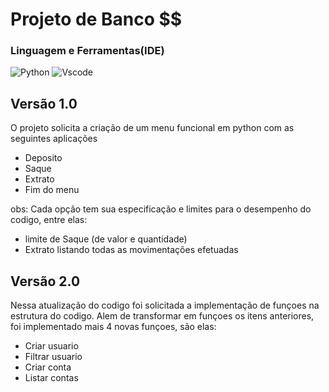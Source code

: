 # Projeto de Banco $$
### Linguagem e Ferramentas(IDE)
![Python](https://img.shields.io/badge/python-3670A0?style=for-the-badge&logo=python&logoColor=ffdd54)
![Vscode](https://img.shields.io/badge/Vscode-007ACC?style=for-the-badge&logo=visual-studio-code&logoColor=white)


## Versão 1.0
O projeto solicita a criação de um menu funcional em python com as seguintes aplicações

- Deposito
- Saque
- Extrato
- Fim do menu

obs: Cada opção tem sua especificação e limites para o desempenho do codigo, entre elas:

- limite de Saque (de valor e quantidade)
- Extrato listando todas as movimentações efetuadas

## Versão 2.0
Nessa atualização do codigo foi solicitada a implementação de funçoes na estrutura do codigo.
Alem de transformar em funçoes os itens anteriores, foi implementado mais 4 novas funçoes, são elas:

- Criar usuario
- Filtrar usuario
- Criar conta
- Listar contas
